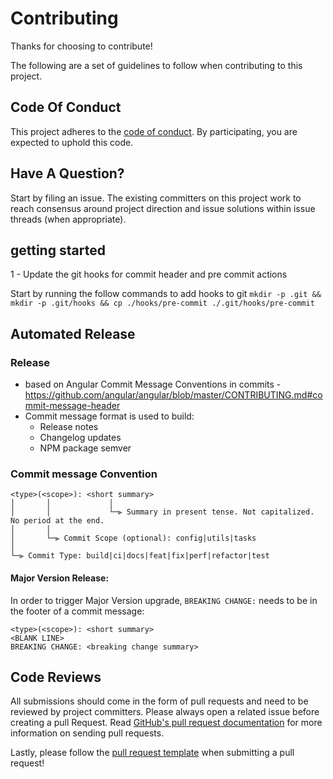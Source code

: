 # Contributing

Thanks for choosing to contribute!

The following are a set of guidelines to follow when contributing to this project.

## Code Of Conduct

This project adheres to the <COMPANY> [code of conduct](CODE_OF_CONDUCT.md). By participating,
you are expected to uphold this code.

## Have A Question?

Start by filing an issue. The existing committers on this project work to reach
consensus around project direction and issue solutions within issue threads
(when appropriate).

## getting started

1 - Update the git hooks for commit header and pre commit actions

Start by running the follow commands to add hooks to git
`mkdir -p .git && mkdir -p .git/hooks && cp ./hooks/pre-commit ./.git/hooks/pre-commit`

## Automated Release

### Release

- based on Angular Commit Message Conventions in commits -
  https://github.com/angular/angular/blob/master/CONTRIBUTING.md#commit-message-header
- Commit message format is used to build:
  - Release notes
  - Changelog updates
  - NPM package semver

### Commit message Convention

```
<type>(<scope>): <short summary>
│       │             │
│       │             └─⫸ Summary in present tense. Not capitalized. No period at the end.
│       │
│       └─⫸ Commit Scope (optional): config|utils|tasks
│
└─⫸ Commit Type: build|ci|docs|feat|fix|perf|refactor|test
```

#### Major Version Release:

In order to trigger Major Version upgrade, `BREAKING CHANGE:` needs to be in the footer of a commit message:

```
<type>(<scope>): <short summary>
<BLANK LINE>
BREAKING CHANGE: <breaking change summary>
```

## Code Reviews

All submissions should come in the form of pull requests and need to be reviewed
by project committers. Please always open a related issue before creating a pull Request.
Read [GitHub's pull request documentation](https://help.github.com/articles/about-pull-requests/)
for more information on sending pull requests.

Lastly, please follow the [pull request template](.github/PULL_REQUEST_TEMPLATE.md) when
submitting a pull request!
